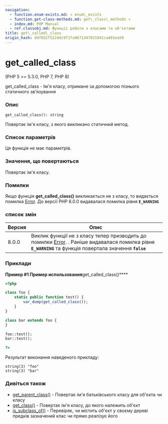 ```yaml
---
navigation:
  - function.enum-exists.md: « enum\_exists
  - function.get-class-methods.md: get\_class\_methods »
  - index.md: PHP Manual
  - ref.classobj.md: Функції роботи з класами та об'єктами
title: get\_called\_class
origin_hash: ddf652f5224dc9f1fa9671347921941ca401ea50
---
```

# get\_called\_class

(PHP 5 >= 5.3.0, PHP 7, PHP 8)

get\_called\_class - Ім'я класу, отримане за допомогою пізнього статичного зв'язування

### Опис

```methodsynopsis
get_called_class(): string
```

Повертає ім'я класу, з якого викликано статичний метод.

### Список параметрів

Ця функція не має параметрів.

### Значення, що повертаються

Повертає ім'я класу.

### Помилки

Якщо функція **get\_called\_class()** викликається не з класу, то видається помилка [Error](class.error.md). До версії PHP 8.0.0 видавалася помилка рівня **`E_WARNING`**

### список змін

| Версия | Опис |
| --- | --- |
| 8.0.0 | Виклик функції не з класу тепер призводить до помилки [Error](class.error.md). . Раніше видавалася помилка рівня **`E_WARNING`** та функція повертала значення **`false`** |

### Приклади

**Пример #1 Пример использования**get\_called\_class()\*\*\*\*

```php
<?php

class foo {
    static public function test() {
        var_dump(get_called_class());
    }
}

class bar extends foo {
}

foo::test();
bar::test();

?>
```

Результат виконання наведеного прикладу:

```
string(3) "foo"
string(3) "bar"
```

### Дивіться також

-   [get\_parent\_class()](function.get-parent-class.md) \- Повертає ім'я батьківського класу для об'єкта чи класу
-   [get\_class()](function.get-class.md) \- Повертає ім'я класу, до якого належить об'єкт
-   [is\_subclass\_of()](function.is-subclass-of.md) \- Перевіряє, чи містить об'єкт у своєму дереві предків зазначений клас чи прямо реалізує його
